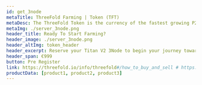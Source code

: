 ```yaml
---
id: get_3node
metaTitle: ThreeFold Farming | Token (TFT)
metaDesc: The ThreeFold Token is the currency of the fastest growing P2P internet network on the planet. Earn tokens by becoming a ThreeFold Farmer.
metaImg: ./server_3node.png
header_title: Ready To Start Farming? 
header_image: ./server_3node.png
header_altImg: token_header
header_excerpt: Reserve your Titan V2 3Node to begin your journey towards generating income by selling capacity. Limited 3Nodes are open to reservation before June 30th, 2021
header_span: €999 
button: Pre Register
link: https://threefold.io/info/threefold#/how_to_buy_and_sell # https://app.liquid.com/quick-exchange/
productData: [product1, product2, product3]
---
```


<!-- featuresMain3: token_features
features3: [token_feature1, token_feature2, token_feature3, token_feature4, token_feature5, token_feature6]
headerSolution: headerToken
solution_image: ./token_img.png
headerSolution2: headerToken2
cards: [token_card1]
headerSolution3: headerToken3
comparisonMain: token_comparison
comparisonSecs:
  [buy_tft, swap_tft, spend_tft]
cards2: [token2_card1]
cta: home_token -->

<!-- howItWorksMain: token_main
howItWorks: [token_sec1, token_sec2, token_sec3]
slides:
  [

    intrinsic_value,
    limited_supply,
    povered_by_stellar,
    token_sustainable,

  ] -->
<!-- signup: signup -->